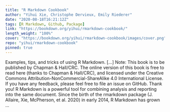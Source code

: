 ```yaml
---
title: "R Markdown Cookbook"
author: "Yihui Xie, Christophe Dervieux, Emily Riederer"
date: "2020-08-18T16:21:12Z"
tags: [R Markdown, Github, Package]
link: "https://bookdown.org/yihui/rmarkdown-cookbook/"
length_weight: "100%"
cover: "https://bookdown.org/yihui/rmarkdown-cookbook/images/cover.png"
repo: "yihui/rmarkdown-cookbook"
pinned: true
---
```


Examples, tips, and tricks of using R Markdown. [...] Note: This book is to be published by Chapman & Hall/CRC. The online version of this book is free to read here (thanks to Chapman & Hall/CRC), and licensed under the Creative Commons Attribution-NonCommercial-ShareAlike 4.0 International License. If you have any feedback, please feel free to file an issue on GitHub. Thank you! R Markdown is a powerful tool for combining analysis and reporting into the same document. Since the birth of the rmarkdown package (J. Allaire, Xie, McPherson, et al. 2020) in early 2014, R Markdown has grown ...
